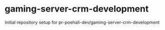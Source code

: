 # gaming-server-crm-development

Initial repository setup for pr-poehali-dev/gaming-server-crm-development